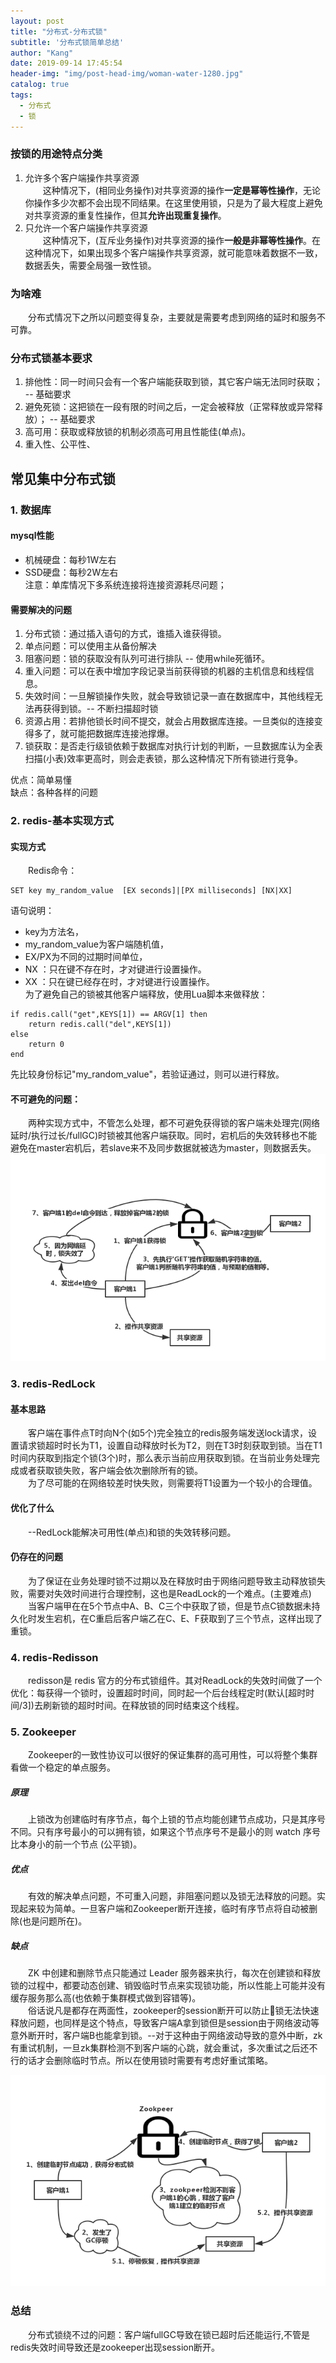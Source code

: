 ```yaml
---
layout: post
title: "分布式-分布式锁"
subtitle: '分布式锁简单总结'
author: "Kang"
date: 2019-09-14 17:45:54
header-img: "img/post-head-img/woman-water-1280.jpg"
catalog: true
tags:
  - 分布式
  - 锁
---
```

### 按锁的用途特点分类   
1. 允许多个客户端操作共享资源    
&emsp;&emsp;这种情况下，(相同业务操作)对共享资源的操作**一定是幂等性操作**，无论你操作多少次都不会出现不同结果。在这里使用锁，只是为了最大程度上避免对共享资源的重复性操作，但其**允许出现重复操作**。   
2. 只允许一个客户端操作共享资源    
&emsp;&emsp;这种情况下，(互斥业务操作)对共享资源的操作**一般是非幂等性操作**。在这种情况下，如果出现多个客户端操作共享资源，就可能意味着数据不一致，数据丢失，需要全局强一致性锁。   

### 为啥难
&emsp;&emsp;分布式情况下之所以问题变得复杂，主要就是需要考虑到网络的延时和服务不可靠。  

### 分布式锁基本要求
1. 排他性：同一时间只会有一个客户端能获取到锁，其它客户端无法同时获取； -- 基础要求
2. 避免死锁：这把锁在一段有限的时间之后，一定会被释放（正常释放或异常释放）； -- 基础要求
3. 高可用：获取或释放锁的机制必须高可用且性能佳(单点)。
4. 重入性、公平性、

## 常见集中分布式锁
### 1. 数据库
#### mysql性能  
- 机械硬盘：每秒1W左右    
- SSD硬盘：每秒2W左右   
注意：单库情况下多系统连接将连接资源耗尽问题；     
#### 需要解决的问题    
1. 分布式锁：通过插入语句的方式，谁插入谁获得锁。
2. 单点问题：可以使用主从备份解决
3. 阻塞问题：锁的获取没有队列可进行排队 -- 使用while死循环。
4. 重入问题：可以在表中增加字段记录当前获得锁的机器的主机信息和线程信息。  
5. 失效时间：一旦解锁操作失败，就会导致锁记录一直在数据库中，其他线程无法再获得到锁。-- 不断扫描超时锁
6. 资源占用：若排他锁长时间不提交，就会占用数据库连接。一旦类似的连接变得多了，就可能把数据库连接池撑爆。
7. 锁获取：是否走行级锁依赖于数据库对执行计划的判断，一旦数据库认为全表扫描(小表)效率更高时，则会走表锁，那么这种情况下所有锁进行竞争。    

优点：简单易懂  
缺点：各种各样的问题    

### 2. redis-基本实现方式
#### 实现方式
&emsp;&emsp;Redis命令：
```shell
SET key my_random_value  [EX seconds]|[PX milliseconds] [NX|XX]
```
语句说明：
- key为方法名，
- my_random_value为客户端随机值，
- EX/PX为不同的过期时间单位，
- NX ：只在键不存在时，才对键进行设置操作。
- XX ：只在键已经存在时，才对键进行设置操作。  
为了避免自己的锁被其他客户端释放，使用Lua脚本来做释放：
```shell
if redis.call("get",KEYS[1]) == ARGV[1] then
    return redis.call("del",KEYS[1])
else
    return 0
end
```
先比较身份标记"my_random_value"，若验证通过，则可以进行释放。     

#### 不可避免的问题：
&emsp;&emsp;两种实现方式中，不管怎么处理，都不可避免获得锁的客户端未处理完(网络延时/执行过长/fullGC)时锁被其他客户端获取。同时，宕机后的失效转移也不能避免在master宕机后，若slave来不及同步数据就被选为master，则数据丢失。
![分布式锁-redis问题示意图](https://raw.githubusercontent.com/kangzhihu/images/master/%E5%88%86%E5%B8%83%E5%BC%8F%E9%94%81-redis%E5%87%BA%E7%8E%B0%E9%97%AE%E9%A2%98%E7%A4%BA%E6%84%8F%E5%9B%BE.png)

### 3. redis-RedLock
#### 基本思路
&emsp;&emsp;客户端在事件点T时向N个(如5个)完全独立的redis服务端发送lock请求，设置请求锁超时时长为T1，设置自动释放时长为T2，则在T3时刻获取到锁。当在T1时间内获取到指定个锁(3个)时，那么表示当前应用获取到锁。在当前业务处理完成或者获取锁失败，客户端会依次删除所有的锁。  
&emsp;&emsp;为了尽可能的在网络较差时快失败，则需要将T1设置为一个较小的合理值。

#### 优化了什么   
&emsp;&emsp;--RedLock能解决可用性(单点)和锁的失效转移问题。 
    
#### 仍存在的问题
&emsp;&emsp;为了保证在业务处理时锁不过期以及在释放时由于网络问题导致主动释放锁失败，需要对失效时间进行合理控制，这也是ReadLock的一个难点。(主要难点)      
&emsp;&emsp;当客户端甲在在5个节点中A、B、C三个中获取了锁，但是节点C锁数据未持久化时发生宕机，在C重启后客户端乙在C、E、F获取到了三个节点，这样出现了重锁。  

### 4. redis-Redisson
&emsp;&emsp;redisson是 redis 官方的分布式锁组件。其对ReadLock的失效时间做了一个优化：每获得一个锁时，设置超时时间，同时起一个后台线程定时(默认[超时时间/3])去刷新锁的超时时间。在释放锁的同时结束这个线程。


### 5. Zookeeper
&emsp;&emsp;Zookeeper的一致性协议可以很好的保证集群的高可用性，可以将整个集群看做一个稳定的单点服务。
##### 原理
&emsp;&emsp;上锁改为创建临时有序节点，每个上锁的节点均能创建节点成功，只是其序号不同。只有序号最小的可以拥有锁，如果这个节点序号不是最小的则 watch 序号比本身小的前一个节点 (公平锁)。

##### 优点
&emsp;&emsp;有效的解决单点问题，不可重入问题，非阻塞问题以及锁无法释放的问题。实现起来较为简单。一旦客户端和Zookeeper断开连接，临时有序节点将自动被删除(也是问题所在)。

##### 缺点
&emsp;&emsp;ZK 中创建和删除节点只能通过 Leader 服务器来执行，每次在创建锁和释放锁的过程中，都要动态创建、销毁临时节点来实现锁功能，所以性能上可能并没有缓存服务那么高(也依赖于集群模式做到容错等)。   
&emsp;&emsp;俗话说凡是都存在两面性，zookeeper的session断开可以防止锁无法快速释放问题，也同样是这个特点，导致客户端A拿到锁但是session由于网络波动等意外断开时，客户端B也能拿到锁。--对于这种由于网络波动导致的意外中断，zk有重试机制，一旦zk集群检测不到客户端的心跳，就会重试，多次重试之后还不行的话才会删除临时节点。所以在使用锁时需要有考虑好重试策略。         

![分布式锁-zookeeper问题示意图](https://raw.githubusercontent.com/kangzhihu/images/master/%E5%88%86%E5%B8%83%E5%BC%8F%E9%94%81-zookeeper%E9%97%AE%E9%A2%98%E7%A4%BA%E6%84%8F%E5%9B%BE.png)


### 总结
&emsp;&emsp;分布式锁绕不过的问题：客户端fullGC导致在锁已超时后还能运行,不管是redis失效时间导致还是zookeeper出现session断开。
